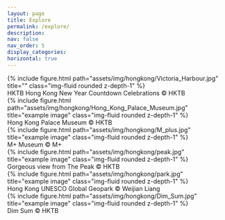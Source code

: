 ```yaml
---
layout: page
title: Explore
permalink: /explore/
description: 
nav: false
nav_order: 5
display_categories: 
horizontal: true
---
```


<div class="row">
    <div class="col-sm mt-3 mt-md-0">
        {% include figure.html path="assets/img/hongkong/Victoria_Harbour.jpg" title="" class="img-fluid rounded z-depth-1" %}
        <div class="caption">
            HKTB Hong Kong New Year Countdown Celebrations © HKTB
        </div>
    </div>
</div>

<div class="row">
    <div class="col-sm mt-3 mt-md-0">
        {% include figure.html path="assets/img/hongkong/Hong_Kong_Palace_Museum.jpg" title="example image" class="img-fluid rounded z-depth-1" %}
        <div class="caption">
            Hong Kong Palace Museum © HKTB
        </div>
</div>
<div>

<div class="row">
    <div class="col-sm mt-3 mt-md-0">
        {% include figure.html path="assets/img/hongkong/M_plus.jpg" title="example image" class="img-fluid rounded z-depth-1" %}
        <div class="caption">
            M+ Museum © M+
        </div>
    </div>
</div>

<div class="row">
    <div class="col-sm mt-3 mt-md-0">
        {% include figure.html path="assets/img/hongkong/peak.jpg" title="example image" class="img-fluid rounded z-depth-1" %}
        <div class="caption">
            Gorgeous view from The Peak © HKTB
        </div>
    </div>

</div>

<div class="row">
    <div class="col-sm-6 mt-4 mt-md-0">
        {% include figure.html path="assets/img/hongkong/park.jpg" title="example image" class="img-fluid rounded z-depth-1" %}
        <div class="caption">
            Hong Kong UNESCO Global Geopark © Weijian Liang
        </div>
    </div>
        <div class="col-sm-6 mt-3 mt-md-0">
        {% include figure.html path="assets/img/hongkong/Dim_Sum.jpg" title="example image" class="img-fluid rounded z-depth-1" %}
        <div class="caption">
            Dim Sum © HKTB
        </div>
    </div>
    </div>